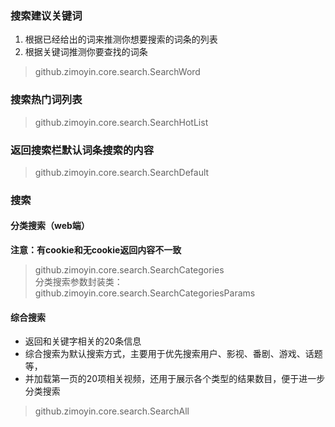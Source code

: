 ### 搜索建议关键词
1. 根据已经给出的词来推测你想要搜索的词条的列表  
2. 根据关键词推测你要查找的词条  
> github.zimoyin.core.search.SearchWord  
### 搜索热门词列表
> github.zimoyin.core.search.SearchHotList  
### 返回搜索栏默认词条搜索的内容
> github.zimoyin.core.search.SearchDefault
### 搜索
#### 分类搜索（web端）
**注意：有cookie和无cookie返回内容不一致**
> github.zimoyin.core.search.SearchCategories  
> 分类搜索参数封装类： github.zimoyin.core.search.SearchCategoriesParams  
#### 综合搜索
* 返回和关键字相关的20条信息
* 综合搜索为默认搜索方式，主要用于优先搜索用户、影视、番剧、游戏、话题等，
* 并加载第一页的20项相关视频，还用于展示各个类型的结果数目，便于进一步分类搜索
> github.zimoyin.core.search.SearchAll